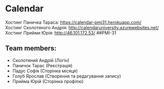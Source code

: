 # Calendar
Хостинг Паничка Тараса: https://calendar-pmi31.herokuapp.com/                                       
Хостинг Сколотяного Андрія: http://calendaruniversity.azurewebsites.net/                                
Хостинг Прийми Юрія: http://46.101.172.53/
##PMI-31
## Team members:
 - Сколотяний Андрій (Логін)
 - Паничок Тарас (Реєстрація)
 - Падус Софія (Сторінка місяця)
 - Голуб Ярослав (Створення та редагування запису)
 - Прийма Юрій (Сторінка профілю)

